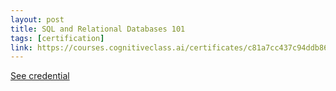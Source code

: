 ```yaml
---
layout: post
title: SQL and Relational Databases 101
tags: [certification]
link: https://courses.cognitiveclass.ai/certificates/c81a7cc437c94ddb86526fa451cdff51
---
```


<a href="https://courses.cognitiveclass.ai/certificates/c81a7cc437c94ddb86526fa451cdff51" target="_blank">See credential</a>
